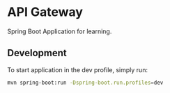 # API Gateway

Spring Boot Application for learning.

## Development

To start application in the dev profile, simply run:

```bash
mvn spring-boot:run -Dspring-boot.run.profiles=dev

